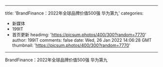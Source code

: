 
---
title: 'BrandFinance：2022年全球品牌价值500强  华为第九'
categories: 
 - 新媒体
 - 199IT
 - 首页更新
headimg: 'https://picsum.photos/400/300?random=7770'
author: 199IT
comments: false
date: Wed, 26 Jan 2022 14:06:28 GMT
thumbnail: 'https://picsum.photos/400/300?random=7770'
---

<div>   
BrandFinance：2022年全球品牌价值500强  华为第九  
</div>
            